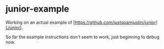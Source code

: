 junior-example
===================

Working on an actual example of [https://github.com/justspamjustin/junior](Junior).

So far the example instructions don't seem to work, just beginning to debug now.